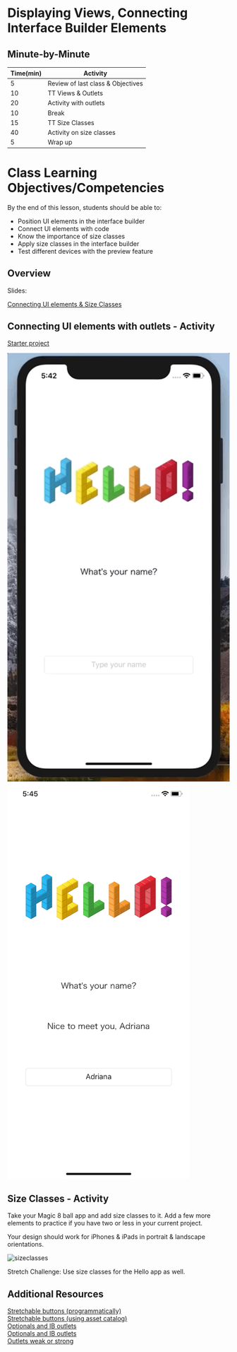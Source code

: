 # Displaying Views, Connecting Interface Builder Elements

## Minute-by-Minute

| **Time(min)** | **Activity**                            |
| ------------- | ----------------------------------------|
| 5             | Review of last class & Objectives       |
| 10            | TT Views & Outlets                      |
| 20            | Activity with outlets                   |
| 10            | Break                                   |
| 15            | TT Size Classes                         |
| 40            | Activity on size classes                |
| 5             | Wrap up                                 |

# Class Learning Objectives/Competencies
By the end of this lesson, students should be able to:

- Position UI elements in the interface builder
- Connect UI elements with code
- Know the importance of size classes
- Apply size classes in the interface builder
- Test different devices with the preview feature

## Overview

Slides:

[Connecting UI elements & Size Classes](https://docs.google.com/presentation/d/1ubzYQm_wm7Fjq9Lv98Gra5VDCj_ijR-KmahkPQIo968/edit?usp=sharing)

## Connecting UI elements with outlets - Activity

[Starter project](https://github.com/amelinagzz/hello-starter)

![hello](assets/hello.gif) ![helloscreen](assets/helloscreen.png)

## Size Classes - Activity

Take your Magic 8 ball app and add size classes to it. Add a few more elements to practice if you have two or less in your current project.

Your design should work for iPhones & iPads in portrait & landscape orientations.

![sizeclasses](assets/sizeclasses.gif)

Stretch Challenge: Use size classes for the Hello app as well.

## Additional Resources

[Stretchable buttons (programmatically)](https://www.natashatherobot.com/ios-stretchable-button-uiedgeinsetsmake/)<br>
[Stretchable buttons (using asset catalog)](https://krakendev.io/blog/4-xcode-asset-catalog-secrets-you-need-to-know)<br>
[Optionals and IB outlets](https://blog.curtisherbert.com/to-optional-or-not-to-optional-iboutlet/)<br>
[Optionals and IB outlets](https://cocoacasts.com/should-outlets-be-optionals-or-implicitly-unwrapped-optionals)<br>
[Outlets weak or strong](https://cocoacasts.com/should-outlets-be-weak-or-strong)

